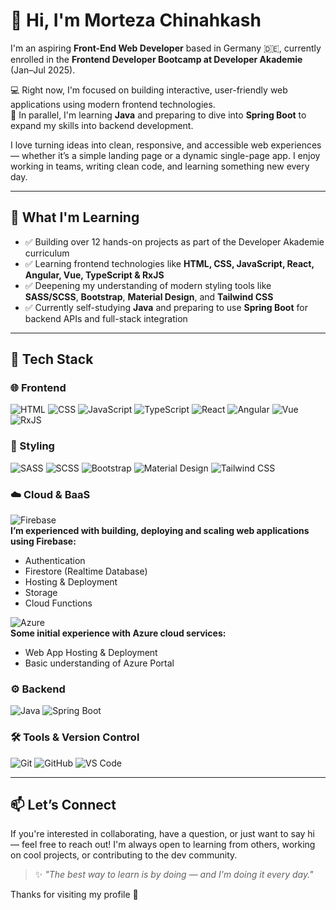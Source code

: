 # 👋 Hi, I'm Morteza Chinahkash

I'm an aspiring **Front-End Web Developer** based in Germany 🇩🇪, currently enrolled in the **Frontend Developer Bootcamp at Developer Akademie** (Jan–Jul 2025).

💻 Right now, I'm focused on building interactive, user-friendly web applications using modern frontend technologies.  
🚀 In parallel, I'm learning **Java** and preparing to dive into **Spring Boot** to expand my skills into backend development.

I love turning ideas into clean, responsive, and accessible web experiences — whether it’s a simple landing page or a dynamic single-page app. I enjoy working in teams, writing clean code, and learning something new every day.

---

## 🧠 What I'm Learning

- ✅ Building over 12 hands-on projects as part of the Developer Akademie curriculum
- ✅ Learning frontend technologies like **HTML, CSS, JavaScript, React, Angular, Vue, TypeScript & RxJS**
- ✅ Deepening my understanding of modern styling tools like **SASS/SCSS**, **Bootstrap**, **Material Design**, and **Tailwind CSS**
- ✅ Currently self-studying **Java** and preparing to use **Spring Boot** for backend APIs and full-stack integration

---

## 🚀 Tech Stack

### 🌐 Frontend  
![HTML](https://img.shields.io/badge/HTML5-E34F26?style=for-the-badge&logo=html5&logoColor=white)
![CSS](https://img.shields.io/badge/CSS3-1572B6?style=for-the-badge&logo=css3&logoColor=white)
![JavaScript](https://img.shields.io/badge/JavaScript-F7DF1E?style=for-the-badge&logo=javascript&logoColor=black)
![TypeScript](https://img.shields.io/badge/TypeScript-3178C6?style=for-the-badge&logo=typescript&logoColor=white)
![React](https://img.shields.io/badge/React-20232A?style=for-the-badge&logo=react&logoColor=61DAFB)
![Angular](https://img.shields.io/badge/Angular-DD0031?style=for-the-badge&logo=angular&logoColor=white)
![Vue](https://img.shields.io/badge/Vue.js-35495E?style=for-the-badge&logo=vue.js&logoColor=4FC08D)
![RxJS](https://img.shields.io/badge/RxJS-B7178C?style=for-the-badge&logo=reactivex&logoColor=white)

### 🎨 Styling  
![SASS](https://img.shields.io/badge/SASS-CC6699?style=for-the-badge&logo=sass&logoColor=white)
![SCSS](https://img.shields.io/badge/SCSS-CC6699?style=for-the-badge&logo=sass&logoColor=white)
![Bootstrap](https://img.shields.io/badge/Bootstrap-7952B3?style=for-the-badge&logo=bootstrap&logoColor=white)
![Material Design](https://img.shields.io/badge/Material%20Design-757575?style=for-the-badge&logo=material-design&logoColor=white)
![Tailwind CSS](https://img.shields.io/badge/Tailwind_CSS-38B2AC?style=for-the-badge&logo=tailwind-css&logoColor=white)

### ☁️ Cloud & BaaS<br>
![Firebase](https://img.shields.io/badge/Firebase-FFCA28?style=for-the-badge&logo=firebase&logoColor=black)<br>
**I’m experienced with building, deploying and scaling web applications using Firebase:**

- Authentication
- Firestore (Realtime Database)
- Hosting & Deployment
- Storage
- Cloud Functions

![Azure](https://img.shields.io/badge/Azure-0078D4?style=for-the-badge&logo=microsoft-azure&logoColor=white)<br>
**Some initial experience with Azure cloud services:**<br>

- Web App Hosting & Deployment
- Basic understanding of Azure Portal

### ⚙️ Backend  
![Java](https://img.shields.io/badge/Java-ED8B00?style=for-the-badge&logo=java&logoColor=white)
![Spring Boot](https://img.shields.io/badge/Spring_Boot-6DB33F?style=for-the-badge&logo=spring-boot&logoColor=white)

### 🛠 Tools & Version Control  
![Git](https://img.shields.io/badge/Git-F05032?style=for-the-badge&logo=git&logoColor=white)
![GitHub](https://img.shields.io/badge/GitHub-181717?style=for-the-badge&logo=github&logoColor=white)
![VS Code](https://img.shields.io/badge/VS_Code-007ACC?style=for-the-badge&logo=visual-studio-code&logoColor=white)

---

## 📫 Let’s Connect

If you're interested in collaborating, have a question, or just want to say hi — feel free to reach out! I'm always open to learning from others, working on cool projects, or contributing to the dev community.

> ✨ _"The best way to learn is by doing — and I'm doing it every day."_

Thanks for visiting my profile 🙌
